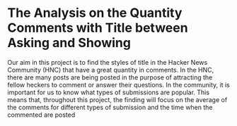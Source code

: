 # The Analysis on the Quantity Comments with Title between Asking and Showing
Our aim in this project is to find the styles of title in the Hacker News Community (HNC) that have a great quantity in comments. In the HNC, there are many posts are being posted in the purpose of attracting the fellow heckers to comment or answer their questions. In the community, it is important for us to know what types of submissions are popular. This means that, throughout this project, the finding will focus on the average of the comments for different types of submission and the time when the commented are posted
